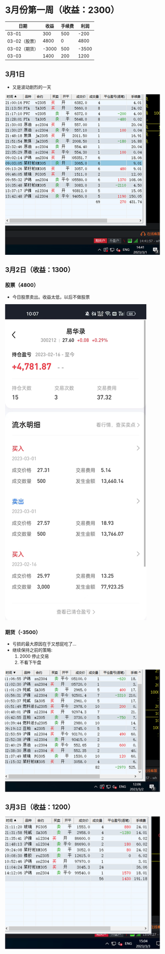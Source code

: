 # 3月份第一周（收益：2300）

| 日期          | 收益  | 手续费 | 利润  |
| ------------- | ----- | ------ | ----- |
| 03-01         | 300   | 500    | -200  |
| 03-02（股票） | 4800  | 0      | 4800  |
| 03-02（期货） | -3000 | 500    | -3500 |
| 03-03         | 1400  | 200    | 1200  |



## 3月1日

* 又是波动剧烈的一天



![20230301](../../images/202303/20230301.png)



## 3月2日（收益：1300）

### 股票（4800）

* 今日股票卖出。收益太低，以后不做股票

![20230302-股票](../../images/202303/20230302-股票.jpeg)



### 期货（-3500）

* 亏损的最大原因在于又想屁吃了... 
* 继续保持之前的策略: 
  1. 2000 停止交易 
  2. 不看下午盘

![20230302](../../images/202303/20230302.png)

## 3月3日（收益：1200）



![20230303](../../images/202303/20230303.png)
